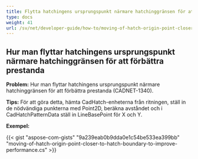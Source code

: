 ```yaml
---
title: Flytta hatchingens ursprungspunkt närmare hatchinggränsen för att förbättra prestanda
type: docs
weight: 41
url: /sv/net/developer-guide/how-to/moving-of-hatch-origin-point-closer-to-hatch-boundary-to-improve-performance/
---
```


## **Hur man flyttar hatchingens ursprungspunkt närmare hatchinggränsen för att förbättra prestanda**

**Problem:** Hur man flyttar hatchingens ursprungspunkt närmare hatchinggränsen för att förbättra prestanda (CADNET-1340).

**Tips:** För att göra detta, hämta CadHatch-enheterna från ritningen, ställ in de nödvändiga punkterna med Point2D, beräkna avståndet och i CadHatchPatternData ställ in LineBasePoint för X och Y.

**Exempel:**

{{< gist "aspose-com-gists" "9a239eab0b9dda0e1c54be533ea399bb" "moving-of-hatch-origin-point-closer-to-hatch-boundary-to-improve-performance.cs" >}}
